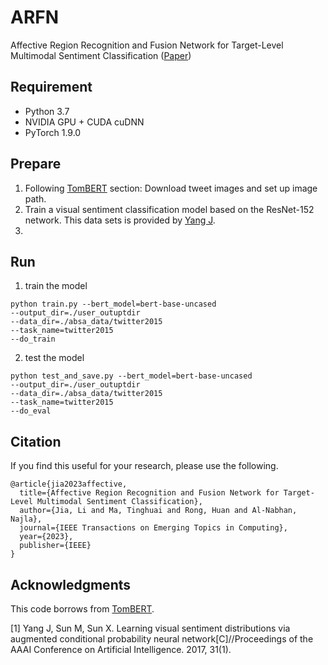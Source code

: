 # ARFN
Affective Region Recognition and Fusion Network for Target-Level Multimodal Sentiment Classification ([Paper]())

## Requirement

- Python 3.7
- NVIDIA GPU + CUDA cuDNN
- PyTorch 1.9.0

## Prepare
1. Following [TomBERT](https://github.com/jefferyYu/TomBERT) section: Download tweet images and set up image path.
2. Train a visual sentiment classification model based on the ResNet-152 network. This data sets is provided by [Yang J](http://47.105.62.179:8081/sentiment_web/datasets/LDL.tar.gz).
3. 

## Run
1. train the model
```
python train.py --bert_model=bert-base-uncased
--output_dir=./user_outuptdir
--data_dir=./absa_data/twitter2015
--task_name=twitter2015
--do_train
```
2. test the model
```
python test_and_save.py --bert_model=bert-base-uncased
--output_dir=./user_outuptdir
--data_dir=./absa_data/twitter2015
--task_name=twitter2015
--do_eval
```


## Citation
If you find this useful for your research, please use the following.

```
@article{jia2023affective,
  title={Affective Region Recognition and Fusion Network for Target-Level Multimodal Sentiment Classification},
  author={Jia, Li and Ma, Tinghuai and Rong, Huan and Al-Nabhan, Najla},
  journal={IEEE Transactions on Emerging Topics in Computing},
  year={2023},
  publisher={IEEE}
}
```

## Acknowledgments
This code borrows from [TomBERT](https://github.com/jefferyYu/TomBERT).

[1] Yang J, Sun M, Sun X. Learning visual sentiment distributions via augmented conditional probability neural network[C]//Proceedings of the AAAI Conference on Artificial Intelligence. 2017, 31(1).
